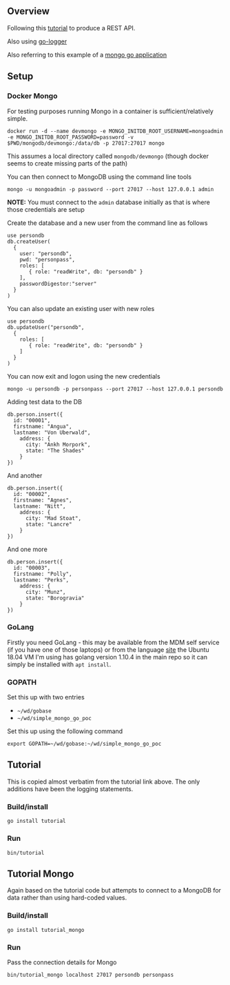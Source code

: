 ## Overview

Following this [tutorial](https://www.codementor.io/codehakase/building-a-restful-api-with-golang-a6yivzqdo) to
produce a REST API.

Also using [go-logger](https://github.com/bestmethod/go-logger)

Also referring to this example of a [mongo go application](https://labix.org/mgo)

## Setup

### Docker Mongo

For testing purposes running Mongo in a container is sufficient/relatively simple.

```
docker run -d --name devmongo -e MONGO_INITDB_ROOT_USERNAME=mongoadmin -e MONGO_INITDB_ROOT_PASSWORD=password -v $PWD/mongodb/devmongo:/data/db -p 27017:27017 mongo
```

This assumes a local directory called `mongodb/devmongo` (though docker seems to create missing parts of the path)

You can then connect to MongoDB using the command line tools

```
mongo -u mongoadmin -p password --port 27017 --host 127.0.0.1 admin
```

**NOTE:** You must connect to the `admin` database initially as that is where those credentials are setup

Create the database and a new user from the command line as follows

```
use persondb
db.createUser(
  {
    user: "persondb",
    pwd: "personpass",
    roles: [
       { role: "readWrite", db: "persondb" }
    ],
    passwordDigestor:"server"
  }
)
```

You can also update an existing user with new roles

```
use persondb
db.updateUser("persondb",
  {
    roles: [
       { role: "readWrite", db: "persondb" }
    ]
  }
)

```

You can now exit and logon using the new credentials

```
mongo -u persondb -p personpass --port 27017 --host 127.0.0.1 persondb
```

Adding test data to the DB

```
db.person.insert({
  id: "00001",
  firstname: "Angua",
  lastname: "Von Uberwald",
    address: {
      city: "Ankh Morpork",
      state: "The Shades"
    }
})
```

And another

```
db.person.insert({
  id: "00002",
  firstname: "Agnes",
  lastname: "Nitt",
    address: {
      city: "Mad Stoat",
      state: "Lancre"
    }
})
```

And one more

```
db.person.insert({
  id: "00003",
  firstname: "Polly",
  lastname: "Perks",
    address: {
      city: "Munz",
      state: "Borogravia"
    }
})
```

### GoLang

Firstly you need GoLang - this may be available from the MDM self service (if you have one of those laptops) or from the language [site](https://golang.org) the Ubuntu 18.04 VM I'm using has golang version 1.10.4 in the main repo so it can simply be installed with `apt install`.

### GOPATH

Set this up with two entries

* `~/wd/gobase`
* `~/wd/simple_mongo_go_poc`

Set this up using the following command

```
export GOPATH=~/wd/gobase:~/wd/simple_mongo_go_poc
```


## Tutorial

This is copied almost verbatim from the tutorial link above.  The only additions
have been the logging statements.

### Build/install

```
go install tutorial
```

### Run

```
bin/tutorial
```


## Tutorial Mongo

Again based on the tutorial code but attempts to connect to a MongoDB for
data rather than using hard-coded values.

### Build/install

```
go install tutorial_mongo
```

### Run

Pass the connection details for Mongo

```
bin/tutorial_mongo localhost 27017 persondb personpass
```
